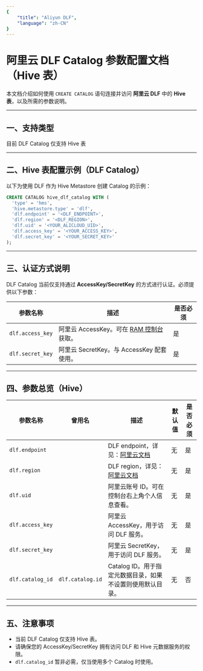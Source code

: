 ```yaml
---
{
    "title": "Aliyun DLF",
    "language": "zh-CN"
}
---
```


# 阿里云 DLF Catalog 参数配置文档（Hive 表）

本文档介绍如何使用 `CREATE CATALOG` 语句连接并访问 **阿里云 DLF** 中的 **Hive 表**，以及所需的参数说明。

---

## 一、支持类型

目前 DLF Catalog 仅支持 Hive 表

---

## 二、Hive 表配置示例（DLF Catalog）

以下为使用 DLF 作为 Hive Metastore 创建 Catalog 的示例：

```sql
CREATE CATALOG hive_dlf_catalog WITH (
  'type' = 'hms',
  'hive.metastore.type' = 'dlf',
  'dlf.endpoint' = '<DLF_ENDPOINT>',
  'dlf.region' = '<DLF_REGION>',
  'dlf.uid' = '<YOUR_ALICLOUD_UID>',
  'dlf.access_key' = '<YOUR_ACCESS_KEY>',
  'dlf.secret_key' = '<YOUR_SECRET_KEY>'
);
```

---

## 三、认证方式说明

DLF Catalog 当前仅支持通过 **AccessKey/SecretKey** 的方式进行认证。必须提供以下参数：

| 参数名称           | 描述                                                                 | 是否必须 |
|--------------------|----------------------------------------------------------------------|----------|
| `dlf.access_key`   | 阿里云 AccessKey。可在 [RAM 控制台](https://ram.console.aliyun.com/manage/ak) 获取。 | 是       |
| `dlf.secret_key`   | 阿里云 SecretKey。与 AccessKey 配套使用。                           | 是       |

---

## 四、参数总览（Hive）

| 参数名称            | 曾用名            | 描述                                                                                     | 默认值 | 是否必须 |
|---------------------|------------------|------------------------------------------------------------------------------------------|--------|----------|
| `dlf.endpoint`       |                  | DLF endpoint，详见：[阿里云文档](https://www.alibabacloud.com/help/en/dlf/dlf-1-0/regions-and-endpoints) | 无     | 是       |
| `dlf.region`         |                  | DLF region，详见：[阿里云文档](https://www.alibabacloud.com/help/en/dlf/dlf-1-0/regions-and-endpoints)   | 无     | 是       |
| `dlf.uid`            |                  | 阿里云账号 ID。可在控制台右上角个人信息查看。                                                  | 无     | 是       |
| `dlf.access_key`     |                  | 阿里云 AccessKey，用于访问 DLF 服务。                                                    | 无     | 是       |
| `dlf.secret_key`     |                  | 阿里云 SecretKey，用于访问 DLF 服务。                                                    | 无     | 是       |
| `dlf.catalog_id`     | `dlf.catalog.id` | Catalog ID。用于指定元数据目录，如果不设置则使用默认目录。                                     | 无     | 否       |

---

## 五、注意事项

- 当前 DLF Catalog 仅支持 Hive 表。
- 请确保您的 AccessKey/SecretKey 拥有访问 DLF 和 Hive 元数据服务的权限。
- `dlf.catalog_id` 暂非必需，仅当使用多个 Catalog 时使用。

